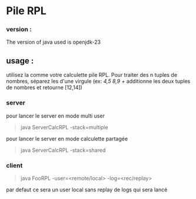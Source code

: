 # Pile RPL

### version :

The version of java used is openjdk-23

## usage :

utilisez la comme votre calculette pile RPL. Pour traiter des n tuples de nombres, séparez les d'une virgule (ex: *4,5 8,9 +* additionne les deux tuples de nombres et retourne [12,14])
### server

pour lancer le server en mode multi user 
>java ServerCalcRPL -stack=multiple

pour lancer le server en mode calculette partagée
>java ServerCalcRPL -stack=shared

### client

>java FooRPL -user=<remote/local> -log=<rec/replay>

par defaut ce sera un user local sans replay de logs qui sera lancé